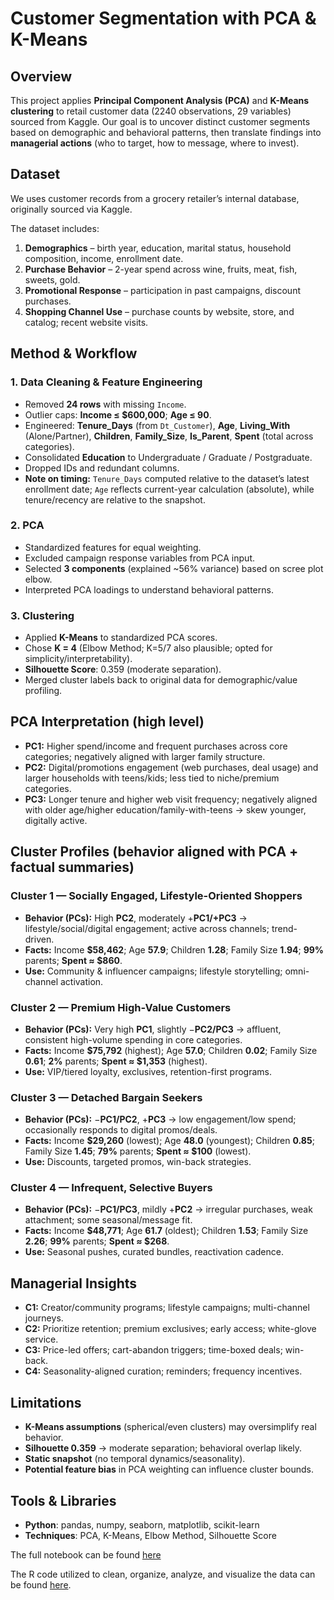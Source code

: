 # Customer Segmentation with PCA & K-Means

## Overview
This project applies **Principal Component Analysis (PCA)** and **K-Means clustering** to retail customer data (2240 observations, 29 variables) sourced from Kaggle. Our goal is to uncover distinct customer segments based on demographic and behavioral patterns, then translate findings into **managerial actions** (who to target, how to message, where to invest).

## Dataset
We uses customer records from a grocery retailer’s internal database, originally sourced via Kaggle. 

The dataset includes:
1. **Demographics** – birth year, education, marital status, household composition, income, enrollment date.  
2. **Purchase Behavior** – 2-year spend across wine, fruits, meat, fish, sweets, gold. 
3. **Promotional Response** – participation in past campaigns, discount purchases.  
4. **Shopping Channel Use** – purchase counts by website, store, and catalog; recent website visits.

## Method & Workflow

### 1. Data Cleaning & Feature Engineering
   - Removed **24 rows** with missing `Income`.
   - Outlier caps: **Income ≤ $600,000**; **Age ≤ 90**.
   - Engineered: **Tenure_Days** (from `Dt_Customer`), **Age**, **Living_With** (Alone/Partner), **Children**, **Family_Size**, **Is_Parent**, **Spent** (total across categories).
   - Consolidated **Education** to Undergraduate / Graduate / Postgraduate.
   - Dropped IDs and redundant columns.
   - **Note on timing:** `Tenure_Days` computed relative to the dataset’s latest enrollment date; `Age` reflects current-year calculation (absolute), while tenure/recency are relative to the snapshot.

### 2. PCA
  - Standardized features for equal weighting.
  - Excluded campaign response variables from PCA input.
  - Selected **3 components** (explained ~56% variance) based on scree plot elbow.
  - Interpreted PCA loadings to understand behavioral patterns.

### 3. Clustering
  - Applied **K-Means** to standardized PCA scores.
  - Chose **K = 4** (Elbow Method; K=5/7 also plausible; opted for simplicity/interpretability).
  - **Silhouette Score**: 0.359 (moderate separation).
  - Merged cluster labels back to original data for demographic/value profiling.

## PCA Interpretation (high level)
- **PC1:** Higher spend/income and frequent purchases across core categories; negatively aligned with larger family structure.
- **PC2:** Digital/promotions engagement (web purchases, deal usage) and larger households with teens/kids; less tied to niche/premium categories.
- **PC3:** Longer tenure and higher web visit frequency; negatively aligned with older age/higher education/family-with-teens → skew younger, digitally active.

## Cluster Profiles (behavior aligned with PCA + factual summaries)

### Cluster 1 — Socially Engaged, Lifestyle-Oriented Shoppers
- **Behavior (PCs):** High **PC2**, moderately +**PC1/+PC3** → lifestyle/social/digital engagement; active across channels; trend-driven.
- **Facts:** Income **$58,462**; Age **57.9**; Children **1.28**; Family Size **1.94**; **99%** parents; **Spent ≈ $860**.
- **Use:** Community & influencer campaigns; lifestyle storytelling; omni-channel activation.

### Cluster 2 — Premium High-Value Customers
- **Behavior (PCs):** Very high **PC1**, slightly −**PC2/PC3** → affluent, consistent high-volume spending in core categories.
- **Facts:** Income **$75,792** (highest); Age **57.0**; Children **0.02**; Family Size **0.61**; **2%** parents; **Spent ≈ $1,353** (highest).
- **Use:** VIP/tiered loyalty, exclusives, retention-first programs.

### Cluster 3 — Detached Bargain Seekers
- **Behavior (PCs):** −**PC1/PC2**, +**PC3** → low engagement/low spend; occasionally responds to digital promos/deals.
- **Facts:** Income **$29,260** (lowest); Age **48.0** (youngest); Children **0.85**; Family Size **1.45**; **79%** parents; **Spent ≈ $100** (lowest).
- **Use:** Discounts, targeted promos, win-back strategies.

### Cluster 4 — Infrequent, Selective Buyers
- **Behavior (PCs):** −**PC1/PC3**, mildly +**PC2** → irregular purchases, weak attachment; some seasonal/message fit.
- **Facts:** Income **$48,771**; Age **61.7** (oldest); Children **1.53**; Family Size **2.26**; **99%** parents; **Spent ≈ $268**.
- **Use:** Seasonal pushes, curated bundles, reactivation cadence.

## Managerial Insights
- **C1:** Creator/community programs; lifestyle campaigns; multi-channel journeys.
- **C2:** Prioritize retention; premium exclusives; early access; white-glove service.
- **C3:** Price-led offers; cart-abandon triggers; time-boxed deals; win-back.
- **C4:** Seasonality-aligned curation; reminders; frequency incentives.

## Limitations
- **K-Means assumptions** (spherical/even clusters) may oversimplify real behavior.
- **Silhouette 0.359** → moderate separation; behavioral overlap likely.
- **Static snapshot** (no temporal dynamics/seasonality).
- **Potential feature bias** in PCA weighting can influence cluster bounds.

## Tools & Libraries
- **Python**: pandas, numpy, seaborn, matplotlib, scikit-learn
- **Techniques**: PCA, K-Means, Elbow Method, Silhouette Score

The full notebook can be found [here]()

The R code utilized to clean, organize, analyze, and visualize the data can be found [here](analysis.R).
